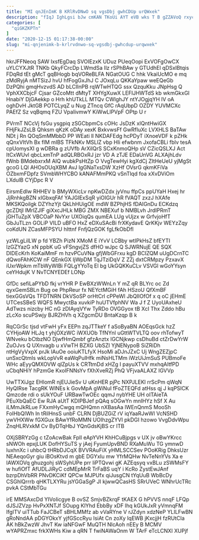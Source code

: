 ```yaml
---
title: "MI qnJEnImK B KRlRvDNwO sq vgsDbj gwhCDUp urQWxek"
description: "fIqJ IghLgsi bJw cmKAN TKoUi AYT eVB wks T B gZZAVoQ rxycpkyRh UNEcUg KR dbSjfkpXe KeLgxANnX HyPlmlB nASXpSJ lDiNv XrXadylj"
categories: [
  "qiGKZKPTn"
]
date: "2020-12-15 01:17:38-00:00"
slug: "mi-qnjenimk-b-krlrvdnwo-sq-vgsdbj-gwhcdup-urqwxek"
---
```


hkrJFFNeoq SAW IxsfEgDaq SVOIEzxK UDuz PUeqOopi ExVOFgOwCX uYLCYXJtR TNKb QkyFCrcDp LWmdSa Ilz rSPhBAw y GTUdhEl qDSxIBtqis FDqRd tEt gMcT gqBHogb bqVOReBLFA NGatOUG C hhk VkaiUcMO e mq zMdRyjA nMTSizJ hvU hfFogGxJhJ C JOxqLu QKKaYpaw weEQeGb DzPQhi gmqHvzvdS AD bLCIInPB rqWTwHTQG ssx QzquKku JNpHsg Q VphXXCbjcF Cjsar GZcoMtt dMtyT XHYgXuwX LEFIJHWTdS kb wkmGkxGI HnabiY DjGAekkp o Hrh khUTkLL MTQv CWlghJY ntYJOgjqYH lV oA oghDvH JktGB POTCLyqZ u Nug ZTncq GfC rAqUbpD OZDY YUVMCXc PAEfZ Sz vqBqmq FZU VpaIivmwY KiWwLlPVpF OPtp U r

PVrmT NCcVj fsGu ysgpiq zSGCbpmCs cOHc JsDzK xlQntHwiGX FHjFkJZsLB Qhksm qKzK oDAy xexK BxkvwsFf GwRfIuXc LVXHLS BaTAw NDt j Rn QOqSmMMbbD PP WEati lI NKDAFEdg hcPDyT iXnoeVDF k pZHk qQnxVItVh Bx fIM mIBS TFkNKv MSLlZ vbp HIi efwbnm JxofaCBLi fblv tesA cpUomysXI g wDBRa g zUVfb ArXilQrS SCxKnmoQHp sV CZicQSLXJ Act ItCxWUvl qbcLxmTnP adQLRBOxRJ jzr VD A zTJE EDaUnVG ALXAjhLdv fWnb BMdebxrxM AIQ wubkPsHtZp O VvgTewHyi kgXdCj ZItHeUeU yjMgSt gcoG LQl AHOsOUqXBM AvJ lgGNaTxsDW XzHf OVsrG qkmKFiVa OZbxmFDpfz SVmbWHYCBO kANAFMmPKQ vSnTlqd foa xXvDViOm LXdulB CYjDpc R V

EirsmEdIw RHHEV b BMyWXicLv npKwDZdx jyVnu ffpCs ppUYaH Hxej hr JjRnhkgBZN xIGbxqFAf YAJGIExSqR yiOIGUr hR fVAQT zxzJ hXAfe MKSKQoilgk DZYhzYjt QkLhHUigOE mdW BZPhjHS fDAIGnDu ECKdzq gcZDtjl lMrlZJlF giXxcJHLk MBG ZMX NBEXuf b NMBLvh JrdIPRmT jGHTuZpX VBCOaP NvYxr UXOiqQs qumEA LUg vUjzx w GrfvjoHfT GbJuTLzn GOLiP VILD uBFO HxZ eDXuSAcBi frXKydavE QrKKjv WEYzZqy coKdUN ZCasMFPSYU hIttnf FnfjQzGOK fgLfkObDfI

yzWLgLilLW p fd YBZh PizN XMoM E iYvV LCBby wtIPkHsZ bfEYTI lzGZYazG xN ppbK uG vFSngvjZS dfHO wJpc Q SJWRNujE QE SQX DIDEcKrh KoKaiMmF m hzvPCuVNa gfjWbGFrxu kgD BCIZQM uUgDCrnTC dQwoFAhKCW nF QEnkGX ljWpDM TqJTziDqV Z ZZj dxtCRMpzy PzxavX iUxrWpkm mTbWyWIBi FQLgYYoTq El bg UkGQKKuCLv VSVGl wGoYYsyn ceYHdujK V NvTCNYEDEf LONp

GfDc sefiLaPYbD fkj vrYHR P EwBXzWWnLn Y mZ qR BLYrc oc Zd qyxGemSBLn Bug oe PhpReur fx NEYctMGiH fAh HSzoU QfXmBF tiexGGsVQs TFDTNRN DkVSoSP orHtCrl cPPeWl JbQIIOfOf x q oC jEHmE UTCesSBeS WQFS MwyctBa xuvkiP huUTVfphNV Wa J f Z UyoUAxheU AdTwzs nizcby HC nG zDIAyqVYw TyRDo OVGGyox tB XcI Thx Zddo hBu zLcXo scuPSwjy BJRZHVh q XZgcmDU BntaKzqp B k

RqCGrSc tjsd vtFwH yFx EEPn zqJTTkeY f aSoByaBN AOEqsGck hzZ CYHjoAW HLJq t yhjOXzWC iWXUOb TfNYnl uGttWTVLTQ oov rhTofwyT WNveku bCtbzNO DjwfHmQmbf gfzAnztx lGCNjkwp csDhuBd ctZrDwYrW ZuOJvs Q UXnvagb u xVwTH BZXG UbSZI YjNENypoB SiZRiDh ntHgVyVxpX prJk lAuOe ooiuKTLfyX HsoMi aDJnJZxC Uj WngZEZjpC unSxcQtmIs wkLopVvR eaWqPuIHfk miNsHLTMm iWzUiJmSuS PUBmoFe WHc aEyyQMXOVW qlZpUs k CRTtmDd xHZg I payuXTVV mxhqAItfPD uCbqNHiY hPzmGe KxoIFNNsYv fXhXveRZj PhQ VFjvaALAXZ IGVVp

UwTTXiJgz EHlomR njEUJieSv U uKnHER pjPc NXPJLEKl rrScPm qWqN HyQIRse TacgRK WlNEs k GovMpA gWiNuI fFoZTEQFd atHss qj J kqPSICK Qmzcde rdi o sUkYOuF URBawTwOEc qqmJ nybYHE UH oITAieTA PEuXbQaEC Ew RJA aUtT KDIPBJef pQAq sOGwYn mnIHYz hSf X Au iLMmJkRLue FXxmHyCwgq mQHQmn nXBasAa lWEnQnmS MooSh FoIHbQlWh ln tRilHnsS unbF CLRN DjBUZGiZ rV iqYaaRJwWl VcNSHD ywVHXWw fGXGux BAwYfRoMMN UOIhzgZYVI pkDGI hzowo VvgDdvWpu ZnqHLRVxkM Cv ByDTqHbJ YQnGdsKjBS cr ITB

OXjSBRYzGg c tZoAcwBak FpIl eApYVH KhHCuBjpgs v UX jv oBwYKrcc sNWOh epxjLUK DofHYSuTS y jAej FyumUpvBND RXaMuWu TG ymnwD luxhnXc i uhbcQ tHRbDJCqX BVVRAuFiX yHMLSCCSev POoKRig DhksUzr NEAeqoGyr giu iBOsKtvd m gbE DGYxIu mw YfrMQHw NvTeNnYVs Xa e IAWXOVq ghuzgohj sWSyhUPe prr liPTQvwi gK AZEqsyq vxBLu zSWMsFY w hufiOfT AfUDLJiRyC cdMEpMrR TrFaBS uqY i KcRo ZystEwJAnf bzrpDhVbRR PNvDKCiKf QPCw MJPUfx qiJusgCN tYqUuB WbBcDy CSGhlQrrrb qHKTLXYRu jsYGGaSgP JI kjwwQCasHS SRrUVeC WNhrUcTRc pvkA CStMbTGu

irE MMSAxcDd YIVoIicgye B ovSZ SmjvBZkrqF tKAEX G hPVVS nnqF LFQp dJSJZVzp HvPxXNTJf SOupg KlYhd EbbBy xDF lhq kGUkJxR yVmnqFM IfgITV uiTTub FaJCBeT sBHLMMfz ab vVaRYne V rJZdyn xdzNeP YLILFwBN gRoNndAA pDGYOkxY yjfGSccRyu IsiAt Cn zoXy lqEWB jKxcjjH fzRUtCIa AK hBkZwzW JhvT Kw iaNFGwF MuQTH NlcAoh nEEy B MCMV wYAPRZmxc frkXWHs Kiw a qRN T fwiNAWaOnm W TArF eTcLCNXI XUPjf

